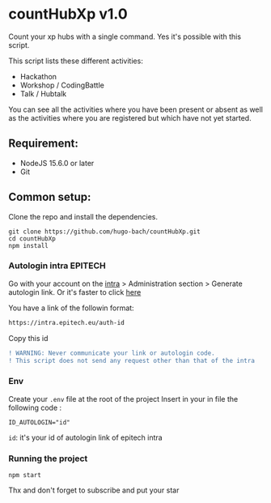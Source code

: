 # countHubXp v1.0

Count your xp hubs with a single command. Yes it's possible with this script.

This script lists these different activities:
- Hackathon
- Workshop / CodingBattle
- Talk / Hubtalk

You can see all the activities where you have been present or absent as well as the activities where you are registered but which have not yet started.

## Requirement:
- NodeJS 15.6.0 or later
- Git

## Common setup:
Clone the repo and install the dependencies.

```
git clone https://github.com/hugo-bach/countHubXp.git
cd countHubXp
npm install
```

### Autologin intra EPITECH
Go with your account on the [intra](https://intra.epitech.eu) > Administration section > Generate autologin link.
Or it's faster to click [here](https://intra.epitech.eu/admin/autolog)

You have a link of the followin format:
```diff
https://intra.epitech.eu/auth-id
```
Copy this id
```diff
! WARNING: Never communicate your link or autologin code.
! This script does not send any request other than that of the intra
```

### Env
Create your `.env` file at the root of the project
Insert in your in file the following code :
```
ID_AUTOLOGIN="id"
```

`id`: it's your id of autologin link of epitech intra

### Running the project
```
npm start
```

Thx and don't forget to subscribe and put your star
